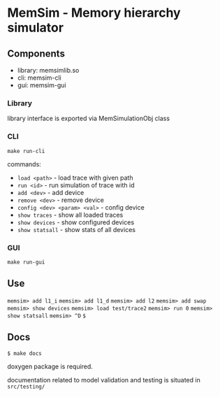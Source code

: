 # MemSim - Memory hierarchy simulator

## Components

- library: memsimlib.so
- cli: memsim-cli
- gui: memsim-gui

### Library

library interface is exported via MemSimulationObj class

### CLI
`make run-cli`

commands:
- `load <path>` - load trace with given path
- `run <id>` - run simulation of trace with id
- `add <dev>` - add device
- `remove <dev>` - remove device
- `config <dev> <param> <val>` - config device
- `show traces` - show all loaded traces
- `show devices` - show configured devices
- `show statsall` - show stats of all devices

### GUI
`make run-gui`

## Use

`memsim> add l1_i`
`memsim> add l1_d`
`memsim> add l2`
`memsim> add swap`
`memsim> show devices`
`memsim> load test/trace2`
`memsim> run 0`
`memsim> show statsall`
`memsim> ^D`
`$`

## Docs

`$ make docs`

doxygen package is required.

documentation related to model validation and testing is situated in `src/testing/`
